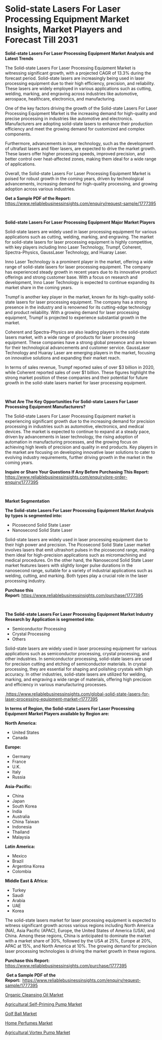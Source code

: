 <p><h1>Solid-state Lasers For Laser Processing Equipment Market Insights, Market Players and Forecast Till 2031</h1></p><p><strong>Solid-state Lasers For Laser Processing Equipment Market Analysis and Latest Trends</strong></p>
<p><p>The Solid-state Lasers For Laser Processing Equipment Market is witnessing significant growth, with a projected CAGR of 13.3% during the forecast period. Solid-state lasers are increasingly being used in laser processing equipment due to their high efficiency, precision, and reliability. These lasers are widely employed in various applications such as cutting, welding, marking, and engraving across industries like automotive, aerospace, healthcare, electronics, and manufacturing.</p><p>One of the key factors driving the growth of the Solid-state Lasers For Laser Processing Equipment Market is the increasing demand for high-quality and precise processing in industries like automotive and electronics. Manufacturers are adopting solid-state lasers to enhance their production efficiency and meet the growing demand for customized and complex components.</p><p>Furthermore, advancements in laser technology, such as the development of ultrafast lasers and fiber lasers, are expected to drive the market growth. These lasers offer higher processing speeds, improved precision, and better control over heat-affected zones, making them ideal for a wide range of applications.</p><p>Overall, the Solid-state Lasers For Laser Processing Equipment Market is poised for robust growth in the coming years, driven by technological advancements, increasing demand for high-quality processing, and growing adoption across various industries.</p></p>
<p><strong>Get a Sample PDF of the Report:&nbsp;</strong> <a href="https://www.reliablebusinessinsights.com/enquiry/request-sample/1777395">https://www.reliablebusinessinsights.com/enquiry/request-sample/1777395</a></p>
<p>&nbsp;</p>
<p><strong>Solid-state Lasers For Laser Processing Equipment Major Market Players</strong></p>
<p><p>Solid-state lasers are widely used in laser processing equipment for various applications such as cutting, welding, marking, and engraving. The market for solid-state lasers for laser processing equipment is highly competitive, with key players including Inno Laser Technology, Trumpf, Coherent, Spectra-Physics, GaussLaser Technology, and Huaray Laser.</p><p>Inno Laser Technology is a prominent player in the market, offering a wide range of solid-state lasers for laser processing equipment. The company has experienced steady growth in recent years due to its innovative product offerings and strong customer base. With a focus on research and development, Inno Laser Technology is expected to continue expanding its market share in the coming years.</p><p>Trumpf is another key player in the market, known for its high-quality solid-state lasers for laser processing equipment. The company has a strong presence in the industry and is renowned for its cutting-edge technology and product reliability. With a growing demand for laser processing equipment, Trumpf is projected to experience substantial growth in the market.</p><p>Coherent and Spectra-Physics are also leading players in the solid-state lasers market, with a wide range of products for laser processing equipment. These companies have a strong global presence and are known for their technological advancements and customer service. GaussLaser Technology and Huaray Laser are emerging players in the market, focusing on innovative solutions and expanding their market reach.</p><p>In terms of sales revenue, Trumpf reported sales of over $3 billion in 2020, while Coherent reported sales of over $1 billion. These figures highlight the strong market position of these companies and their potential for future growth in the solid-state lasers market for laser processing equipment.</p></p>
<p>&nbsp;</p>
<p><strong>What Are The Key Opportunities For Solid-state Lasers For Laser Processing Equipment Manufacturers?</strong></p>
<p><p>The Solid-state Lasers For Laser Processing Equipment market is experiencing significant growth due to the increasing demand for precision processing in industries such as automotive, electronics, and medical devices. The market is expected to continue to expand at a steady pace, driven by advancements in laser technology, the rising adoption of automation in manufacturing processes, and the growing focus on achieving high levels of precision and quality in end products. Key players in the market are focusing on developing innovative laser solutions to cater to evolving industry requirements, further driving growth in the market in the coming years.</p></p>
<p><strong>Inquire or Share Your Questions If Any Before Purchasing This Report:</strong> <a href="https://www.reliablebusinessinsights.com/enquiry/pre-order-enquiry/1777395">https://www.reliablebusinessinsights.com/enquiry/pre-order-enquiry/1777395</a></p>
<p>&nbsp;</p>
<p><strong>Market Segmentation</strong></p>
<p><strong>The Solid-state Lasers For Laser Processing Equipment Market Analysis by types is segmented into:</strong></p>
<p><ul><li>Picosecond Solid State Laser</li><li>Nanosecond Solid State Laser</li></ul></p>
<p><p>Solid-state lasers are widely used in laser processing equipment due to their high power and precision. The Picosecond Solid State Laser market involves lasers that emit ultrashort pulses in the picosecond range, making them ideal for high-precision applications such as micromachining and medical procedures. On the other hand, the Nanosecond Solid State Laser market features lasers with slightly longer pulse durations in the nanosecond range, suitable for a variety of industrial applications such as welding, cutting, and marking. Both types play a crucial role in the laser processing industry.</p></p>
<p><strong>Purchase this Report:&nbsp;</strong><a href="https://www.reliablebusinessinsights.com/purchase/1777395">https://www.reliablebusinessinsights.com/purchase/1777395</a></p>
<p>&nbsp;</p>
<p><strong>The Solid-state Lasers For Laser Processing Equipment Market Industry Research by Application is segmented into:</strong></p>
<p><ul><li>Semiconductor Processing</li><li>Crystal Processing</li><li>Others</li></ul></p>
<p><p>Solid-state lasers are widely used in laser processing equipment for various applications such as semiconductor processing, crystal processing, and other industries. In semiconductor processing, solid-state lasers are used for precision cutting and etching of semiconductor materials. In crystal processing, they are essential for shaping and polishing crystals with high accuracy. In other industries, solid-state lasers are utilized for welding, marking, and engraving a wide range of materials, offering high precision and efficiency in various manufacturing processes.</p></p>
<p><a href="https://www.reliablebusinessinsights.com/global-solid-state-lasers-for-laser-processing-equipment-market-r1777395">&nbsp;https://www.reliablebusinessinsights.com/global-solid-state-lasers-for-laser-processing-equipment-market-r1777395</a></p>
<p><strong>In terms of Region, the Solid-state Lasers For Laser Processing Equipment Market Players available by Region are:</strong></p>
<p>
    <p> <strong> North America: </strong>
        <ul>
            <li>United States</li>
            <li>Canada</li>
        </ul>
        </p> 
    <p> <strong> Europe: </strong>
        <ul>
            <li>Germany</li>
            <li>France</li>
            <li>U.K.</li>
            <li>Italy</li>
            <li>Russia</li>
        </ul>
        </p> 
    <p> <strong> Asia-Pacific: </strong>
        <ul>
            <li>China</li>
            <li>Japan</li>
            <li>South Korea</li>
            <li>India</li>
            <li>Australia</li>
            <li>China Taiwan</li>
            <li>Indonesia</li>
            <li>Thailand</li>
            <li>Malaysia</li>
        </ul>
        </p> 
    <p> <strong> Latin America: </strong>
        <ul>
            <li>Mexico</li>
            <li>Brazil</li>
            <li>Argentina Korea</li>
            <li>Colombia</li>
        </ul>
        </p> 
    <p> <strong> Middle East & Africa: </strong>
        <ul>
            <li>Turkey</li>
            <li>Saudi</li>
            <li>Arabia</li>
            <li>UAE</li>
            <li>Korea</li>
        </ul>
    </p>
    </p>
<p><p>The solid-state lasers market for laser processing equipment is expected to witness significant growth across various regions including North America (NA), Asia Pacific (APAC), Europe, the United States of America (USA), and China. Among these regions, China is anticipated to dominate the market with a market share of 30%, followed by the USA at 25%, Europe at 20%, APAC at 15%, and North America at 10%. The growing demand for precision laser processing technologies is driving the market growth in these regions.</p></p>
<p><strong>Purchase this Report: </strong><a href="https://www.reliablebusinessinsights.com/purchase/1777395">https://www.reliablebusinessinsights.com/purchase/1777395</a></p>
<p>&nbsp;<strong>Get a Sample PDF of the Report:&nbsp;&nbsp;</strong><a href="https://www.reliablebusinessinsights.com/enquiry/request-sample/1777395">https://www.reliablebusinessinsights.com/enquiry/request-sample/1777395</a></p>
<p><strong></strong></p>
<p><p><a href="https://medium.com/@sdonald04328/organic-cleansing-oil-market-overview-global-market-trends-and-future-prospects-from-2024-to-2031-1d33567babe5">Organic Cleansing Oil Market</a></p><p><a href="https://github.com/mancsybtousav/Market-Research-Report-List-3/blob/main/agricultural-self-priming-pump-market.md">Agricultural Self-Priming Pump Market</a></p><p><a href="https://medium.com/@sagorhossaincs33_80453/golf-ball-market-global-market-share-and-ranking-overall-sales-and-demand-forecast-2024-2031-2483b8882252">Golf Ball Market</a></p><p><a href="https://medium.com/@eltaoberts/insights-into-home-perfumes-market-share-and-competitive-landscape-for-period-from-2024-to-2031-b39452f3dcd2">Home Perfumes Market</a></p><p><a href="https://github.com/maudAbbott7/Market-Research-Report-List-2/blob/main/agricultural-vortex-pump-market.md">Agricultural Vortex Pump Market</a></p></p>